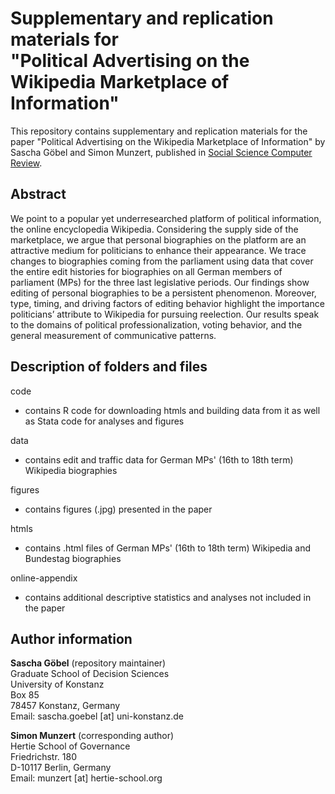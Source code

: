 ﻿# Supplementary and replication materials for <br /> "Political Advertising on the Wikipedia Marketplace of Information"
This repository contains supplementary and replication materials for the paper "Political Advertising on the Wikipedia Marketplace of Information" by Sascha Göbel and Simon Munzert, published in [Social Science Computer Review](http://journals.sagepub.com/doi/full/10.1177/0894439317703579).

## Abstract
We point to a popular yet underresearched platform of political information, the online encyclopedia Wikipedia. Considering the supply side of the marketplace, we argue that personal biographies on the platform are an attractive medium for politicians to enhance their appearance. We trace changes to biographies coming from the parliament using data that cover the entire edit histories for biographies on all German members of parliament (MPs) for the three last legislative periods. Our findings show editing of personal biographies to be a persistent phenomenon. Moreover, type, timing, and driving factors of editing behavior highlight the importance politicians’ attribute to Wikipedia for pursuing reelection. Our results speak to the domains of political professionalization, voting behavior, and the general measurement of communicative patterns.

## Description of folders and files
code
- contains R code for downloading htmls and building data from it as well as Stata code for analyses and figures

data
- contains edit and traffic data for German MPs' (16th to 18th term) Wikipedia biographies

figures
- contains figures (.jpg) presented in the paper

htmls
- contains .html files of German MPs' (16th to 18th term) Wikipedia and Bundestag biographies

online-appendix
- contains additional descriptive statistics and analyses not included in the paper

## Author information
**Sascha Göbel** (repository maintainer) <br />
Graduate School of Decision Sciences <br />
University of Konstanz <br />
Box 85 <br />
78457 Konstanz, Germany <br />
Email: sascha.goebel [at] uni-konstanz.de

**Simon Munzert** (corresponding author) <br />
Hertie School of Governance <br />
Friedrichstr. 180 <br />
D-10117 Berlin, Germany <br />
Email: munzert [at] hertie-school.org
